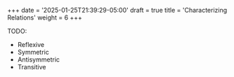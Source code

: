 +++
date = '2025-01-25T21:39:29-05:00'
draft = true
title = 'Characterizing Relations'
weight = 6
+++

TODO:
- Reflexive
- Symmetric
- Antisymmetric
- Transitive
